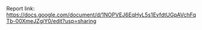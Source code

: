 
Report link: https://docs.google.com/document/d/1NOPVEJ6EqHyL5s1EvfdtUGpAVchFqTb-00XmeJZgiY0/edit?usp=sharing

